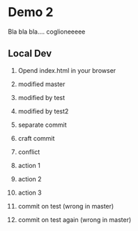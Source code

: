 # Demo 2

Bla bla bla.... coglioneeeee

## Local Dev

1. Opend index.html in your browser

2. modified master

3. modified by test

4. modified by test2

5. separate commit

6. craft commit

7. conflict

8. action 1

9. action 2

10. action 3

11. commit on test (wrong in master)

12. commit on test again (wrong in master)